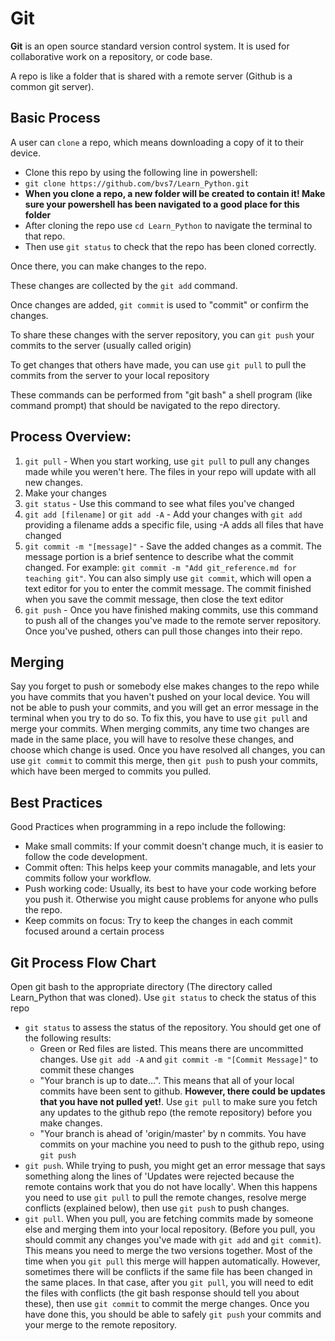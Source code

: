 # Git

**Git** is an open source standard version control system. It is used for collaborative work on a repository, or code base.

A repo is like a folder that is shared with a remote server (Github is a common git server).

## Basic Process

A user can `clone` a repo, which means downloading a copy of it to their device.
- Clone this repo by using the following line in powershell:
- `git clone https://github.com/bvs7/Learn_Python.git`
- **When you clone a repo, a new folder will be created to contain it! Make sure your powershell has been navigated to a good place for this folder**
- After cloning the repo use `cd Learn_Python` to navigate the terminal to that repo.
- Then use `git status` to check that the repo has been cloned correctly.

Once there, you can make changes to the repo.

These changes are collected by the `git add` command.

Once changes are added, `git commit` is used to "commit" or confirm the changes.

To share these changes with the server repository, you can `git push` your commits to the server (usually called origin)

To get changes that others have made, you can use `git pull` to pull the commits from the server to your local repository

These commands can be performed from "git bash" a shell program (like command prompt) that should be navigated to the repo directory.

## Process Overview:

1) `git pull` - When you start working, use `git pull` to pull any changes made while you weren't here. The files in your repo will update with all new changes.
2) Make your changes
3) `git status` - Use this command to see what files you've changed
4) `git add [filename]` or `git add -A` - Add your changes with `git add` providing a filename adds a specific file, using -A adds all files that have changed
5) `git commit -m "[message]"` - Save the added changes as a commit. The message portion is a brief sentence to describe what the commit changed. For example: `git commit -m "Add git_reference.md for teaching git"`. You can also simply use `git commit`, which will open a text editor for you to enter the commit message. The commit finished when you save the commit message, then close the text editor
6) `git push` - Once you have finished making commits, use this command to push all of the changes you've made to the remote server repository. Once you've pushed, others can pull those changes into their repo.

## Merging

Say you forget to push or somebody else makes changes to the repo while you have commits that you haven't pushed on your local device. You will not be able to push your commits, and you will get an error message in the terminal when you try to do so. To fix this, you have to use `git pull` and merge your commits. When merging commits, any time two changes are made in the same place, you will have to resolve these changes, and choose which change is used. Once you have resolved all changes, you can use `git commit` to commit this merge, then `git push` to push your commits, which have been merged to commits you pulled.

## Best Practices

Good Practices when programming in a repo include the following:
- Make small commits: If your commit doesn't change much, it is easier to follow the code development.
- Commit often: This helps keep your commits managable, and lets your commits follow your workflow.
- Push working code: Usually, its best to have your code working before you push it. Otherwise you might cause problems for anyone who pulls the repo.
- Keep commits on focus: Try to keep the changes in each commit focused around a certain process

## Git Process Flow Chart

 Open git bash to the appropriate directory (The directory called Learn_Python that was cloned). Use `git status` to check the status of this repo
- `git status` to assess the status of the repository. You should get one of the following results:
  - Green or Red files are listed. This means there are uncommitted changes. Use `git add -A` and `git commit -m "[Commit Message]"` to commit these changes
  - "Your branch is up to date...". This means that all of your local commits have been sent to github. **However, there could be updates that you have not pulled yet!**. Use `git pull` to make sure you fetch any updates to the github repo (the remote repository) before you make changes.
  - "Your branch is ahead of 'origin/master' by n commits. You have commits on your machine you need to push to the github repo, using `git push`
- `git push`. While trying to push, you might get an error message that says something along the lines of 'Updates were rejected because the remote contains work that you do not have locally'. When this happens you need to use `git pull` to pull the remote changes, resolve merge conflicts (explained below), then use `git push` to push changes.
- `git pull`. When you pull, you are fetching commits made by someone else and merging them into your local repository. (Before you pull, you should commit any changes you've made with `git add` and `git commit`). This means you need to merge the two versions together. Most of the time when you `git pull` this merge will happen automatically. However, sometimes there will be conflicts if the same file has been changed in the same places. In that case, after you `git pull`, you will need to edit the files with conflicts (the git bash response should tell you about these), then use `git commit` to commit the merge changes. Once you have done this, you should be able to safely `git push` your commits and your merge to the remote repository.